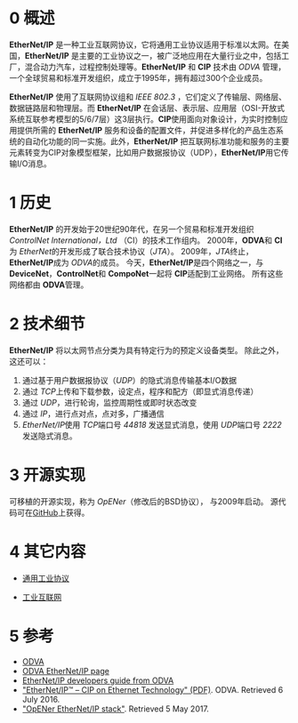 # 0 概述

**EtherNet/IP** 是一种工业互联网协议，它将通用工业协议适用于标准以太网。在美国，**EtherNet/IP** 是主要的工业协议之一，被广泛地应用在大量行业之中，包括工厂，混合动力汽车，过程控制处理等。**EtherNet/IP** 和 **CIP** 技术由 *ODVA* 管理，一个全球贸易和标准开发组织，成立于1995年，拥有超过300个企业成员。

**EtherNet/IP** 使用了互联网协议组和 *IEEE 802.3* ，它们定义了传输层、网络层、数据链路层和物理层。而 **EtherNet/IP** 在会话层、表示层、应用层（OSI-开放式系统互联参考模型的5/6/7层）这3层执行。**CIP**使用面向对象设计，为实时控制应用提供所需的 **EtherNet/IP** 服务和设备的配置文件，并促进多样化的产品生态系统的自动化功能的同一实施。此外，**EtherNet/IP** 把互联网标准功能和服务的主要元素转变为CIP对象模型框架，比如用户数据报协议（UDP），**EtherNet/IP**用它传输I/O消息。

# 1 历史

**EtherNet/IP** 的开发始于20世纪90年代，在另一个贸易和标准开发组织 *ControlNet International，Ltd* （CI）的技术工作组内。 2000年，**ODVA**和 **CI**为 *EtherNet*的开发形成了联合技术协议（*JTA*）。 2009年，*JTA*终止，**EtherNet/IP**成为 *ODVA*的成员。 今天，**EtherNet/IP**是四个网络之一，与 **DeviceNet**，**ControlNet**和 **CompoNet**一起将 **CIP**适配到工业网络。 所有这些网络都由 **ODVA**管理。

# 2 技术细节

**EtherNet/IP** 将以太网节点分类为具有特定行为的预定义设备类型。 除此之外，这还可以：

1. 通过基于用户数据报协议（*UDP*）的隐式消息传输基本I/O数据
2. 通过 *TCP*上传和下载参数，设定点，程序和配方（即显式消息传递）
3. 通过 *UDP*，进行轮询，监控周期性或即时状态改变
4. 通过 *IP*，进行点对点，点对多，广播通信
5. *EtherNet/IP*使用 *TCP*端口号 *44818* 发送显式消息，使用 *UDP*端口号 *2222* 发送隐式消息。

# 3 开源实现

可移植的开源实现，称为 *OpENer*（修改后的BSD协议）， 与2009年启动。 源代码可在[GitHub](https://github.com/EIPStackGroup/OpENer)上获得。

# 4 其它内容

* [通用工业协议](https://en.wikipedia.org/wiki/Common_Industrial_Protocol)

* [工业互联网](https://en.wikipedia.org/wiki/Industrial_Ethernet)

# 5 参考

* [ODVA](http://www.odva.org/)
* [ODVA EtherNet/IP page](http://www.odva.org/default.aspx?tabid=67)
* [EtherNet/IP developers guide from ODVA](http://www.odva.org/Portals/0/Library/Publications_Numbered/PUB00213R0_EtherNetIP_Developers_Guide.pdf)
* ["EtherNet/IP™ – CIP on Ethernet Technology" (PDF)](https://www.odva.org/Portals/0/Library/Publications_Numbered/PUB00138R6_Tech-Series-EtherNetIP.pdf). ODVA. Retrieved 6 July 2016.
* ["OpENer EtherNet/IP stack"](https://github.com/EIPStackGroup/OpENer). Retrieved 5 May 2017.